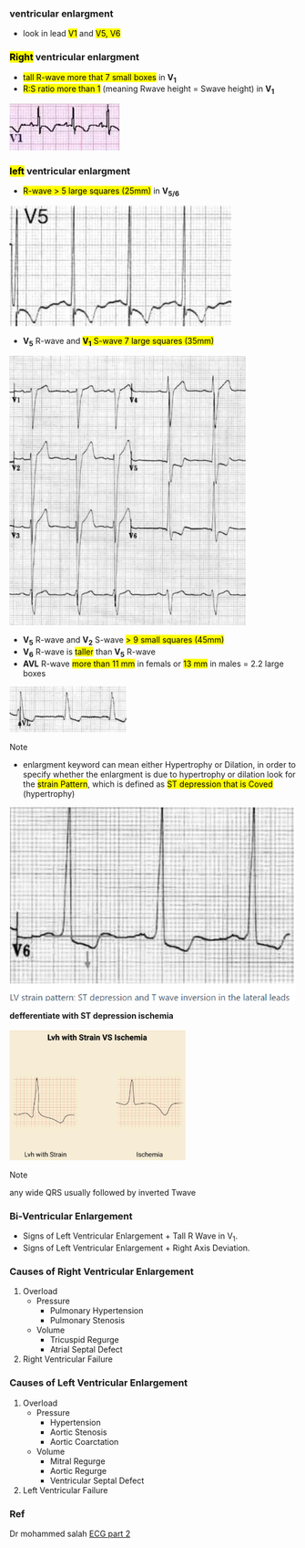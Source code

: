 ### ventricular enlargment
- look in lead <mark>V1</mark> and <mark>V5, V6</mark>

### <mark>Right</mark> ventricular enlargment
- <mark>tall R-wave more that 7 small boxes</mark> in **V<sub>1</sub>**
- <mark>R:S ratio more than 1</mark> (meaning Rwave height = Swave height) in **V<sub>1</sub>**

![](./imgs/RVE.png)

### <mark>left</mark> ventricular enlargment
- <mark>R-wave > 5 large squares (25mm)</mark> in **V<sub>5/6</sub>**

![](./imgs/V5LVE.png)

- **V<sub>5**</sub> R-wave</mark> and <mark>**V<sub>1</sub>** S-wave <mark></mark> 7 large squares (35mm)</mark>

![](./imgs/LVE.png)

- **V<sub>5</sub>** R-wave and **V<sub>2</sub>** S-wave <mark>> 9 small squares (45mm)</mark>
- **V<sub>6</sub>** R-wave is <mark>taller</mark> than **V<sub>5</sub>** R-wave
- **AVL** R-wave <mark>more than 11 mm</mark> in femals or <mark>13 mm</mark> in males = 2.2 large boxes

![](./imgs/AVL-LVE.png)

> [!NOTE]
> - enlargment keyword can mean either Hypertrophy or Dilation, in order to specify whether the enlargment is due to hypertrophy or dilation look for the <mark>strain Pattern</mark>, which is defined as <mark>ST depression that is Coved</mark> (hypertrophy)

![](./imgs/strainPattern.png)

**defferentiate with ST depression ischemia**

![](./imgs/ST-compare.png)

> [!NOTE]
> any wide QRS usually followed by inverted Twave

### Bi-Ventricular Enlargement
- Signs of Left Ventricular Enlargement + Tall R Wave in V<sub>1</sub>.
- Signs of Left Ventricular Enlargement + Right Axis Deviation.

### Causes of Right Ventricular Enlargement 
1. Overload
    - Pressure
        - Pulmonary Hypertension
        - Pulmonary Stenosis
    - Volume
        - Tricuspid Regurge
        - Atrial Septal Defect
3. Right Ventricular Failure

### Causes of Left Ventricular Enlargement
1. Overload
    - Pressure
        - Hypertension
        - Aortic Stenosis
        - Aortic Coarctation
    - Volume
        - Mitral Regurge
        - Aortic Regurge
        - Ventricular Septal Defect
2. Left Ventricular Failure

### Ref
Dr mohammed salah [ECG part 2](https://youtu.be/FKHwLrwsG_4?si=p7QC9XIojXwrnfGD)
